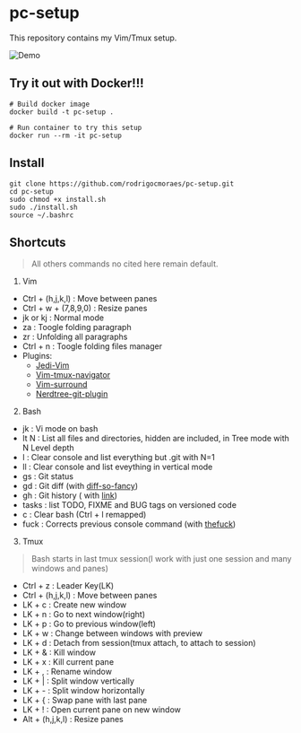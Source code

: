 # pc-setup
This repository contains my Vim/Tmux setup.

![Demo](https://github.com/RodrigoCMoraes/pc-setup/blob/master/demo.PNG)

## Try it out with Docker!!!

```
# Build docker image
docker build -t pc-setup .

# Run container to try this setup
docker run --rm -it pc-setup
```

## Install

```
git clone https://github.com/rodrigocmoraes/pc-setup.git
cd pc-setup
sudo chmod +x install.sh
sudo ./install.sh
source ~/.bashrc
```

## Shortcuts
> All others commands no cited here remain default.

1. Vim
  * Ctrl + (h,j,k,l)     : Move between panes  
  * Ctrl + w + (7,8,9,0) : Resize panes
  * jk or kj             : Normal mode
  * za                   : Toogle folding paragraph
  * zr                   : Unfolding all paragraphs
  * Ctrl + n             : Toogle folding files manager
  * Plugins:
    - [Jedi-Vim](https://github.com/davidhalter/jedi-vim)
    - [Vim-tmux-navigator](https://github.com/christoomey/vim-tmux-navigator)
    - [Vim-surround](https://github.com/tpope/vim-surround)
    - [Nerdtree-git-plugin](https://github.com/Xuyuanp/nerdtree-git-plugin)

2. Bash
  * jk                   : Vi mode on bash
  * lt N                 : List all files and directories, hidden are included, in Tree mode with N Level depth    
  * l                    : Clear console and list everything but .git with N=1 
  * ll                   : Clear console and list eveything in vertical mode
  * gs                   : Git status
  * gd                   : Git diff (with [diff-so-fancy](https://github.com/so-fancy/diff-so-fancy))
  * gh                   : Git history ( with [link](https://stackoverflow.com/a/34467298/7195250))
  * tasks                : list TODO, FIXME and BUG tags on versioned code
  * c                    : Clear bash (Ctrl + l remapped)
  * fuck                 : Corrects previous console command (with [thefuck](https://github.com/nvbn/thefuck))
 
3. Tmux
> Bash starts in last tmux session(I work with just one session and many windows and panes)
  * Ctrl + z             : Leader Key(LK)
  * Ctrl + (h,j,k,l)     : Move between panes
  * LK + c               : Create new window
  * LK + n               : Go to next window(right)
  * LK + p               : Go to previous window(left)
  * LK + w               : Change between windows with preview
  * LK + d               : Detach from session(tmux attach, to attach to session)
  * LK + &               : Kill window
  * LK + x               : Kill current pane
  * LK + ,               : Rename window
  * LK + |               : Split window vertically
  * LK + -               : Split window horizontally
  * LK + {               : Swap pane with last pane
  * LK + !               : Open current pane on new window
  * Alt + (h,j,k,l)      : Resize panes
